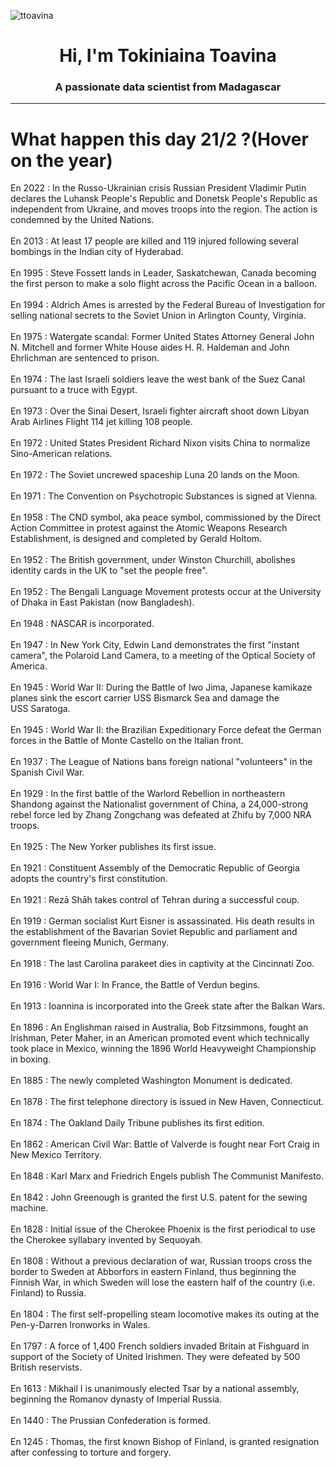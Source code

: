 
<p align="left"> <img src="https://komarev.com/ghpvc/?username=ttoavina&label=Profile%20views&color=0e75b6&style=flat" alt="ttoavina" /> </p>
<h1 align="center">Hi, I'm Tokiniaina Toavina</h1>
<h3 align="center">A passionate data scientist from Madagascar</h3>
    
<hr/>
<h1> What happen this day 21/2 ?(Hover on the year)</h1>

En 2022 : In the  Russo-Ukrainian crisis Russian President Vladimir Putin declares the Luhansk People's Republic and Donetsk People's Republic as independent from Ukraine, and moves troops into the region. The action is condemned by the United Nations.
<br/><br/>
En 2013 : At least 17 people are killed and 119 injured following several bombings in the Indian city of Hyderabad.
<br/><br/>
En 1995 : Steve Fossett lands in Leader, Saskatchewan, Canada becoming the first person to make a solo flight across the Pacific Ocean in a balloon.
<br/><br/>
En 1994 : Aldrich Ames is arrested by the Federal Bureau of Investigation for selling national secrets to the Soviet Union in Arlington County, Virginia.
<br/><br/>
En 1975 : Watergate scandal: Former United States Attorney General John N. Mitchell and former White House aides H. R. Haldeman and John Ehrlichman are sentenced to prison.
<br/><br/>
En 1974 : The last Israeli soldiers leave the west bank of the Suez Canal pursuant to a truce with Egypt.
<br/><br/>
En 1973 : Over the Sinai Desert, Israeli fighter aircraft shoot down Libyan Arab Airlines Flight 114 jet killing 108 people.
<br/><br/>
En 1972 : United States President Richard Nixon visits China to normalize Sino-American relations.
<br/><br/>
En 1972 : The Soviet uncrewed spaceship Luna 20 lands on the Moon.
<br/><br/>
En 1971 : The Convention on Psychotropic Substances is signed at Vienna.
<br/><br/>
En 1958 : The CND symbol, aka peace symbol, commissioned by the Direct Action Committee in protest against the Atomic Weapons Research Establishment, is designed and completed by Gerald Holtom.
<br/><br/>
En 1952 : The British government, under Winston Churchill, abolishes identity cards in the UK to "set the people free".
<br/><br/>
En 1952 : The Bengali Language Movement protests occur at the University of Dhaka in East Pakistan (now Bangladesh).
<br/><br/>
En 1948 : NASCAR is incorporated.
<br/><br/>
En 1947 : In New York City, Edwin Land demonstrates the first "instant camera", the Polaroid Land Camera, to a meeting of the Optical Society of America.
<br/><br/>
En 1945 : World War II: During the Battle of Iwo Jima, Japanese kamikaze planes sink the escort carrier USS Bismarck Sea and damage the USS Saratoga.
<br/><br/>
En 1945 : World War II:  the Brazilian Expeditionary Force defeat the German forces in the Battle of Monte Castello on the Italian front.
<br/><br/>
En 1937 : The League of Nations bans foreign national "volunteers" in the Spanish Civil War.
<br/><br/>
En 1929 : In the first battle of the Warlord Rebellion in northeastern Shandong against the Nationalist government of China, a 24,000-strong rebel force led by Zhang Zongchang was defeated at Zhifu by 7,000 NRA troops.
<br/><br/>
En 1925 : The New Yorker publishes its first issue.
<br/><br/>
En 1921 : Constituent Assembly of the Democratic Republic of Georgia adopts the country's first constitution.
<br/><br/>
En 1921 : Rezā Shāh takes control of Tehran during a successful coup.
<br/><br/>
En 1919 : German socialist Kurt Eisner is assassinated. His death results in the establishment of the Bavarian Soviet Republic and parliament and government fleeing Munich, Germany.
<br/><br/>
En 1918 : The last Carolina parakeet dies in captivity at the Cincinnati Zoo.
<br/><br/>
En 1916 : World War I: In France, the Battle of Verdun begins.
<br/><br/>
En 1913 : Ioannina is incorporated into the Greek state after the Balkan Wars.
<br/><br/>
En 1896 : An Englishman raised in Australia, Bob Fitzsimmons, fought an Irishman, Peter Maher, in an American promoted event which technically took place in Mexico, winning the 1896 World Heavyweight Championship in boxing.
<br/><br/>
En 1885 : The newly completed Washington Monument is dedicated.
<br/><br/>
En 1878 : The first telephone directory is issued in New Haven, Connecticut.
<br/><br/>
En 1874 : The Oakland Daily Tribune publishes its first edition.
<br/><br/>
En 1862 : American Civil War: Battle of Valverde is fought near Fort Craig in New Mexico Territory.
<br/><br/>
En 1848 : Karl Marx and Friedrich Engels publish The Communist Manifesto.
<br/><br/>
En 1842 : John Greenough is granted the first U.S. patent for the sewing machine.
<br/><br/>
En 1828 : Initial issue of the Cherokee Phoenix is the first periodical to use the Cherokee syllabary invented by Sequoyah.
<br/><br/>
En 1808 : Without a previous declaration of war, Russian troops cross the border to Sweden at Abborfors in eastern Finland, thus beginning the Finnish War, in which Sweden will lose the eastern half of the country (i.e. Finland) to Russia.
<br/><br/>
En 1804 : The first self-propelling steam locomotive makes its outing at the Pen-y-Darren Ironworks in Wales.
<br/><br/>
En 1797 : A force of 1,400 French soldiers invaded Britain at Fishguard in support of the Society of United Irishmen. They were defeated by 500 British reservists.
<br/><br/>
En 1613 : Mikhail I is unanimously elected Tsar by a national assembly, beginning the Romanov dynasty of Imperial Russia.
<br/><br/>
En 1440 : The Prussian Confederation is formed.
<br/><br/>
En 1245 : Thomas, the first known Bishop of Finland, is granted resignation after confessing to torture and forgery.
<br/><br/>
